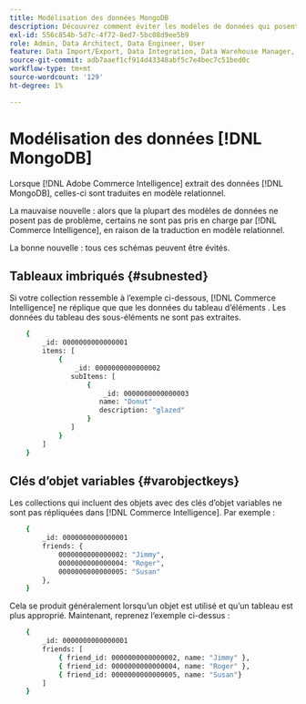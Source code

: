 ```yaml
---
title: Modélisation des données MongoDB
description: Découvrez comment éviter les modèles de données qui posent problème.
exl-id: 556c854b-5d7c-4f72-8ed7-5bc08d9ee5b9
role: Admin, Data Architect, Data Engineer, User
feature: Data Import/Export, Data Integration, Data Warehouse Manager, Commerce Tables
source-git-commit: adb7aaef1cf914d43348abf5c7e4bec7c51bed0c
workflow-type: tm+mt
source-wordcount: '129'
ht-degree: 1%

---
```


# Modélisation des données [!DNL MongoDB]

Lorsque [!DNL Adobe Commerce Intelligence] extrait des données [!DNL MongoDB], celles-ci sont traduites en modèle relationnel.

La mauvaise nouvelle : alors que la plupart des modèles de données ne posent pas de problème, certains ne sont pas pris en charge par [!DNL Commerce Intelligence], en raison de la traduction en modèle relationnel.

La bonne nouvelle : tous ces schémas peuvent être évités.

## Tableaux imbriqués {#subnested}

Si votre collection ressemble à l’exemple ci-dessous, [!DNL Commerce Intelligence] ne réplique que que les données du tableau d’éléments . Les données du tableau des sous-éléments ne sont pas extraites.

```bash
    {
        _id: 0000000000000001
        items: [
            {
                _id: 0000000000000002
               subItems: [
                   {
                       _id: 0000000000000003
                      name: "Donut"
                      description: "glazed"
                   }
               ]
            }
        ]
    }
```

## Clés d’objet variables {#varobjectkeys}

Les collections qui incluent des objets avec des clés d’objet variables ne sont pas répliquées dans [!DNL Commerce Intelligence]. Par exemple :

```bash
    {
        _id: 0000000000000001
        friends: {
            0000000000000002: "Jimmy",
            0000000000000004: "Roger",
            0000000000000005: "Susan"
        },
    }
```

Cela se produit généralement lorsqu’un objet est utilisé et qu’un tableau est plus approprié. Maintenant, reprenez l’exemple ci-dessus :

```bash
    {
        _id: 0000000000000001
        friends: [
            { friend_id: 0000000000000002, name: "Jimmy" },
            { friend_id: 0000000000000004, name: "Roger" },
            { friend_id: 0000000000000005, name: "Susan"}
        ]
    }
```

